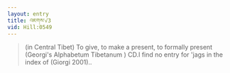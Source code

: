 ```yaml
---
layout: entry
title: འཇགས་√3
vid: Hill:0549
---
```

> (in Central Tibet) To give, to make a present, to formally present (Georgi's Alphabetum Tibetanum ) CD\.I find no entry for 'jags in the index of (Giorgi 2001)\.\.


